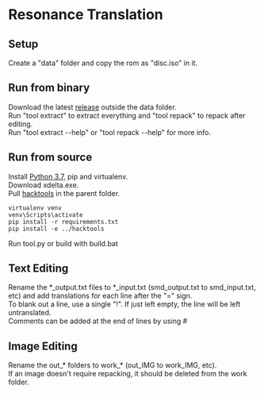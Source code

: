 # Resonance Translation
## Setup
Create a "data" folder and copy the rom as "disc.iso" in it.  
## Run from binary
Download the latest [release](https://github.com/Illidanz/ResonanceTranslation/releases) outside the data folder.  
Run "tool extract" to extract everything and "tool repack" to repack after editing.  
Run "tool extract --help" or "tool repack --help" for more info.  
## Run from source
Install [Python 3.7](https://www.python.org/downloads/), pip and virtualenv.  
Download xdelta.exe.  
Pull [hacktools](https://github.com/Illidanz/hacktools) in the parent folder.  
```
virtualenv venv
venv\Scripts\activate
pip install -r requirements.txt
pip install -e ../hacktools
```
Run tool.py or build with build.bat  
## Text Editing
Rename the \*\_output.txt files to \*\_input.txt (smd_output.txt to smd_input.txt, etc) and add translations for each line after the "=" sign.  
To blank out a line, use a single "!". If just left empty, the line will be left untranslated.  
Comments can be added at the end of lines by using #  
## Image Editing
Rename the out\_\* folders to work\_\* (out_IMG to work_IMG, etc).  
If an image doesn't require repacking, it should be deleted from the work folder.  

